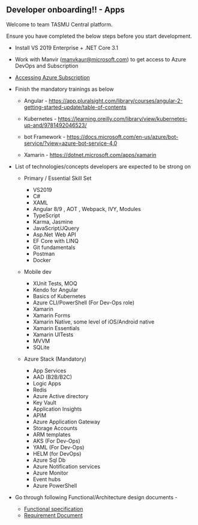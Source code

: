 ## **Developer onboarding!!** - Apps

Welcome to team TASMU Central platform. 

Ensure you have completed the below steps before you start development. 

- Install VS 2019 Enterprise + .NET Core 3.1 

- Work with Manvir (manvkaur@microsoft.com) to get access to Azure DevOps and Subscription
- [Accessing Azure Subscription](https://portal.azure.com/#@tasmusqcp.onmicrosoft.com)

- Finish the mandatory trainings as below  

  - Angular - https://app.pluralsight.com/library/courses/angular-2-getting-started-update/table-of-contents 

  - Kubernetes - https://learning.oreilly.com/library/view/kubernetes-up-and/9781492046523/ 

  - bot Framework - https://docs.microsoft.com/en-us/azure/bot-service/?view=azure-bot-service-4.0 

  - Xamarin - https://dotnet.microsoft.com/apps/xamarin 

- List of technologies/concepts developers are expected to be strong on  

  - Primary / Essential Skill Set 

    - VS2019 
    - C# 
    - XAML 
    - Angular 8/9 , AOT , Webpack, IVY, Modules 
    - TypeScript 
    - Karma, Jasmine 
    - JavaScript/JQuery 
    - Asp.Net  Web API 
    - EF Core with LINQ 
    - Git fundamentals 
    - Postman 
    - Docker
   
  - Mobile dev
    - XUnit Tests, MOQ
    - Kendo for Angular 
    - Basics of Kubernetes 
    - Azure CLI/PowerShell (For Dev-Ops role) 
    - Xamarin 
    - Xamarin Forms 
    - Xamarin Native, some level of iOS/Android native  
    - Xamarin Essentials 
    - Xamarin UITests 
    - MVVM 
    - SQLite 

  - Azure Stack (Mandatory) 
    - App Services
    - AAD (B2B/B2C)
    - Logic Apps
    - Redis
    - Azure Active directory
    - Key Vault
    - Application Insights
    - APIM
    - Azure Application Gateway
    - Storage Accounts 
    - ARM templates  
    - AKS (For Dev-Ops) 
    - YAML (For Dev-Ops) 
    - HELM (for DevOps)  
    - Azure Sql Db 
    - Azure Notification services  
    - Azure Monitor  
    - Event hubs 
    - Azure PowerShell 

- Go through following Functional/Architecture design documents - 
  - [Functional specification](https://microsofteur.sharepoint.com/teams/TASMUNationalPlatform-DeliveryStream-MicrosoftOnly/_layouts/15/Doc.aspx?sourcedoc=%7BA160C455-41DD-4028-B4A9-7D8710E7D4D1%7D&file=TASMU-Smart-Qatar-Central-Platform-functional-specification.docx&action=default&mobileredirect=true&CT=1589695281522&OR=ItemsView) 
  - [Requirement Document](https://microsofteur.sharepoint.com/teams/TASMUNationalPlatform-DeliveryStream-MicrosoftOnly/_layouts/15/Doc.aspx?sourcedoc=%7BC8E05259-B8B8-44E4-9FE6-048B5242AE50%7D&file=TASMU-Smart-Qatar-Central-Platform-requirements.docx&action=default&mobileredirect=true&CT=1589695422264&OR=ItemsView)
